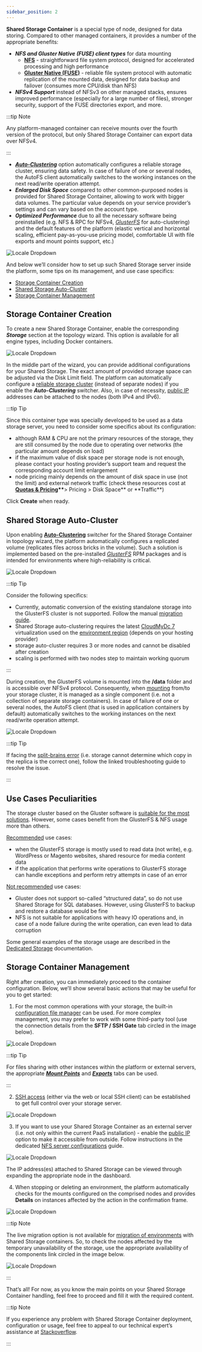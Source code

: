 ```yaml
---
sidebar_position: 2
---
```


**Shared Storage Сontainer** is a special type of node, designed for data storing. Compared to other managed containers, it provides a number of the appropriate benefits:

- **_NFS and Gluster Native (FUSE) client types_** for data mounting
  - **[NFS](https://cloudmydc.com/)** - straightforward file system protocol, designed for accelerated processing and high performance
  - **[Gluster Native (FUSE)](https://cloudmydc.com/)** - reliable file system protocol with automatic replication of the mounted data, designed for data backup and failover (consumes more CPU/disk than NFS)
- **_NFSv4 Support_** instead of NFSv3 on other managed stacks, ensures improved performance (especially for a large number of files), stronger security, support of the FUSE directories export, and more.

:::tip Note

Any platform-managed container can receive mounts over the fourth version of the protocol, but only Shared Storage Container can export data over NFSv4.

:::

- **_[Auto-Clustering](/docs/ApplicationSetting/Scaling%20And%20Clustering/Auto-Clustering%20of%20Instances)_** option automatically configures a reliable storage cluster, ensuring data safety. In case of failure of one or several nodes, the AutoFS client automatically switches to the working instances on the next read/write operation attempt.
- **_Enlarged Disk Space_** compared to other common-purposed nodes is provided for Shared Storage Container, allowing to work with bigger data volumes. The particular value depends on your service provider’s settings and can vary based on the account type.
- **_Optimized Performance_** due to all the necessary software being preinstalled (e.g. NFS & RPC for NFSv4, _[GlusterFS](https://cloudmydc.com/)_ for auto-clustering) and the default features of the platform (elastic vertical and horizontal scaling, efficient pay-as-you-use pricing model, comfortable UI with file exports and mount points support, etc.)

<div style={{
    display:'flex',
    justifyContent: 'center',
    margin: '0 0 1rem 0'
}}>

![Locale Dropdown](./img/SharedStorageContainer/01-shared-storage-container-illustration.png)

</div>

And below we’ll consider how to set up such Shared Storage server inside the platform, some tips on its management, and use case specifics:

- [Storage Container Creation](https://cloudmydc.com/)
- [Shared Storage Auto-Cluster](https://cloudmydc.com/)
- [Storage Container Management](https://cloudmydc.com/)

## Storage Container Creation

To create a new Shared Storage Container, enable the corresponding **_Storage_** section at the topology wizard. This option is available for all engine types, including Docker containers.

<div style={{
    display:'flex',
    justifyContent: 'center',
    margin: '0 0 1rem 0'
}}>

![Locale Dropdown](./img/SharedStorageContainer/02-shared-storage-topology-wizard.png)

</div>

In the middle part of the wizard, you can provide additional configurations for your Shared Storage. The exact amount of provided storage space can be adjusted via the Disk Limit field. The platform can automatically configure a [reliable storage cluster](https://cloudmydc.com/) (instead of separate nodes) if you enable the **_Auto-Clustering_** switcher. Also, in case of necessity, [public IP](/docs/ApplicationSetting/External%20Access%20To%20Applications/Public%20IP) addresses can be attached to the nodes (both IPv4 and IPv6).

:::tip Tip

Since this container type was specially developed to be used as a data storage server, you need to consider some specifics about its configuration:

- although RAM & CPU are not the primary resources of the storage, they are still consumed by the node due to operating over networks (the particular amount depends on load)
- if the maximum value of disk space per storage node is not enough, please contact your hosting provider’s support team and request the corresponding account limit enlargement
- node pricing mainly depends on the amount of disk space in use (not the limit) and external network traffic (check these resources cost at **[Quotas & Pricing](/docs/Account&Pricing/Resource%20Charging/Pricing%20FAQ#how-much-do-resources-cost)\*\***> Pricing > Disk Space** or **Traffic\*\*)

Click **Create** when ready.

## Shared Storage Auto-Cluster

Upon enabling **[Auto-Clustering](/docs/ApplicationSetting/Scaling%20And%20Clustering/Auto-Clustering%20of%20Instances)** switcher for the Shared Storage Container in topology wizard, the platform automatically configures a replicated volume (replicates files across bricks in the volume). Such a solution is implemented based on the pre-installed _[GlusterFS](https://cloudmydc.com/)_ RPM packages and is intended for environments where high-reliability is critical.

<div style={{
    display:'flex',
    justifyContent: 'center',
    margin: '0 0 1rem 0'
}}>

![Locale Dropdown](./img/SharedStorageContainer/03-storage-auto-clustering.png)

</div>

:::tip Tip

Consider the following specifics:

- Currently, automatic conversion of the existing standalone storage into the GlusterFS cluster is not supported. Follow the manual [migration guide](https://cloudmydc.com/).
- Shared Storage auto-clustering requires the latest [CloudMyDc 7](https://cloudmydc.com/) virtualization used on the [environment region](/docs/EnvironmentManagement/Environment%20Regions/Choosing%20a%20Region) (depends on your hosting provider)
- storage auto-cluster requires 3 or more nodes and cannot be disabled after creation
- scaling is performed with two nodes step to maintain working quorum

:::

During creation, the GlusterFS volume is mounted into the **/data** folder and is accessible over NFSv4 protocol. Consequently, when [mounting](https://cloudmydc.com/) from/to your storage cluster, it is managed as a single component (i.e. not a collection of separate storage containers). In case of failure of one or several nodes, the AutoFS client (that is used in application containers by default) automatically switches to the working instances on the next read/write operation attempt.

<div style={{
    display:'flex',
    justifyContent: 'center',
    margin: '0 0 1rem 0'
}}>

![Locale Dropdown](./img/SharedStorageContainer/04-storage-nfs-mounts.png)

</div>

:::tip Tip

If facing the [split-brains error](https://cloudmydc.com/) (i.e. storage cannot determine which copy in the replica is the correct one), follow the linked troubleshooting guide to resolve the issue.

:::

## Use Cases Peculiarities

The storage cluster based on the Gluster software is [suitable for the most solutions](https://cloudmydc.com/). However, some cases benefit from the GlusterFS & NFS usage more than others.

<u>Recommended</u> use cases:

- when the GlusterFS storage is mostly used to read data (not write), e.g. WordPress or Magento websites, shared resource for media content data
- if the application that performs write operations to GlusterFS storage can handle exceptions and perform retry attempts in case of an error

<u>Not recommended</u> use cases:

- Gluster does not support so-called “structured data”, so do not use Shared Storage for SQL databases. However, using GlusterFS to backup and restore a database would be fine
- NFS is not suitable for applications with heavy IO operations and, in case of a node failure during the write operation, can even lead to data corruption

Some general examples of the storage usage are described in the [Dedicated Storage](https://cloudmydc.com/) documentation.

## Storage Container Management

Right after creation, you can immediately proceed to the container configuration. Below, we’ll show several basic actions that may be useful for you to get started:

1. For the most common operations with your storage, the built-in [configuration file manager](/docs/ApplicationSetting/Configuration%20File%20Manager) can be used. For more complex management, you may prefer to work with some third-party tool (use the connection details from the **SFTP / SSH Gate** tab circled in the image below).

<div style={{
    display:'flex',
    justifyContent: 'center',
    margin: '0 0 1rem 0'
}}>

![Locale Dropdown](./img/SharedStorageContainer/05-storage-file-manager.png)

</div>

:::tip Tip

For files sharing with other instances within the platform or external servers, the appropriate **_[Mount Points](https://cloudmydc.com/)_** and **_[Exports](https://cloudmydc.com/)_** tabs can be used.

:::

2. [SSH access](https://cloudmydc.com/) (either via the web or local SSH client) can be established to get full control over your storage server.

<div style={{
    display:'flex',
    justifyContent: 'center',
    margin: '0 0 1rem 0'
}}>

![Locale Dropdown](./img/SharedStorageContainer/06-web-ssh-connection-to-storage.png)

</div>

3. If you want to use your Shared Storage Container as an external server (i.e. not only within the current PaaS installation) - enable the [public IP](/docs/ApplicationSetting/External%20Access%20To%20Applications/Public%20IP) option to make it accessible from outside. Follow instructions in the dedicated [NFS server configurations](https://cloudmydc.com/) guide.

<div style={{
    display:'flex',
    justifyContent: 'center',
    margin: '0 0 1rem 0'
}}>

![Locale Dropdown](./img/SharedStorageContainer/07-storage-public-ip.png)

</div>

The IP address(es) attached to Shared Storage can be viewed through expanding the appropriate node in the dashboard.

4. When stopping or deleting an environment, the platform automatically checks for the mounts configured on the comprised nodes and provides **Details** on instances affected by the action in the confirmation frame.

<div style={{
    display:'flex',
    justifyContent: 'center',
    margin: '0 0 1rem 0'
}}>

![Locale Dropdown](./img/SharedStorageContainer/08-nfs-mount-dependencies.png)

</div>

:::tip Note

The live migration option is not available for [migration of environments](https://cloudmydc.com/) with Shared Storage containers. So, to check the nodes affected by the temporary unavailability of the storage, use the appropriate availability of the components link circled in the image below.

<div style={{
    display:'flex',
    justifyContent: 'center',
    margin: '0 0 1rem 0'
}}>

![Locale Dropdown](./img/SharedStorageContainer/09-shared-storage-migration.png)

</div>

:::

That’s all! For now, as you know the main points on your Shared Storage Container handling, feel free to proceed and fill it with the required content.

:::tip Note

If you experience any problem with Shared Storage Container deployment, configuration or usage, feel free to appeal to our technical expert’s assistance at [Stackoverflow](https://stackoverflow.com/questions/tagged/jelastic).

:::
